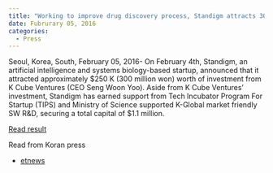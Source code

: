 ```yaml
---
title: "Working to improve drug discovery process, Standigm attracts 300 million won from investors."
date: Fubrurary 05, 2016
categories:
  - Press
---
```


Seoul, Korea, South, February 05, 2016- On February 4th, Standigm, an artificial intelligence and systems biology-based startup, announced that it attracted approximately $250 K (300 million won) worth of investment from K Cube Ventures (CEO Seng Woon Yoo). Aside from K Cube Ventures’ investment, Standigm has earned support from Tech Incubator Program For Startup (TIPS) and Ministry of Science supported K-Global market friendly SW R&D, securing a total capital of $1.1 million.


[Read result](https://www.synapse.org/#!Synapse:syn4231880/wiki/247607)

Read from Koran press
* [etnews](http://www.etnews.com/20160511000290)


